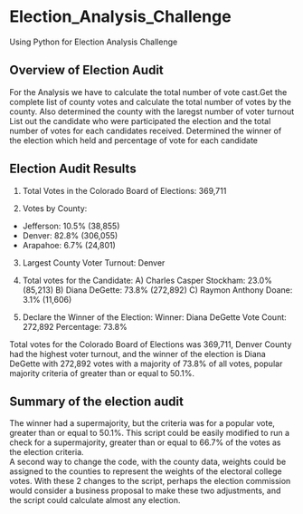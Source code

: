 # Election_Analysis_Challenge

Using Python for Election Analysis Challenge


## Overview of Election Audit
For the Analysis we have to calculate the total number of vote cast.Get the complete list of county votes and calculate the total number of votes by the county. Also determined the county with the laregst number of voter turnout 
List out the candidate who were participated the election and the total number of votes for each candidates received. Determined the winner of the election which held and percentage of vote for each candidate
 


## Election Audit Results
1. Total Votes in the Colorado Board of Elections: 369,711

2. Votes by County:
 - Jefferson: 10.5% (38,855)
 - Denver: 82.8% (306,055)
 - Arapahoe: 6.7% (24,801)

3. Largest County Voter Turnout: Denver

4. Total votes for the Candidate:
   A) Charles Casper Stockham: 23.0% (85,213)
   B) Diana DeGette: 73.8% (272,892)
   C) Raymon Anthony Doane: 3.1% (11,606)

5. Declare the Winner of the Election: 
   Winner: Diana DeGette
   Vote Count: 272,892
   Percentage: 73.8%
 
Total votes for the Colorado Board of Elections was 369,711, Denver County had the highest voter turnout, and the winner of the election is Diana DeGette with 272,892 votes with a majority of 73.8% of all votes, popular majority criteria of greater than or equal to 50.1%. 
 
## Summary of the election audit 
The winner had a supermajority, but the criteria was for a popular vote, greater than or equal to 50.1%.  This script could be easily modified to run a check for a supermajority, greater than or equal to 66.7% of the votes as the election criteria.  
A second way to change the code, with the county data, weights could be assigned to the counties to represent the weights of the electoral college votes.  With these 2 changes to the script, perhaps the election commission would consider a business proposal to make these two adjustments, and the script could calculate almost any election.  
